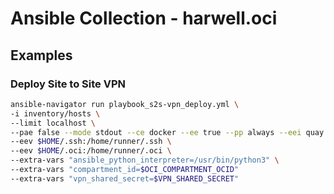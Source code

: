# Ansible Collection - harwell.oci

## Examples

### Deploy Site to Site VPN

```bash
ansible-navigator run playbook_s2s-vpn_deploy.yml \
-i inventory/hosts \
--limit localhost \
--pae false --mode stdout --ce docker --ee true --pp always --eei quay.io/scottharwell/cloud-ee:latest \
--eev $HOME/.ssh:/home/runner/.ssh \
--eev $HOME/.oci:/home/runner/.oci \
--extra-vars "ansible_python_interpreter=/usr/bin/python3" \
--extra-vars "compartment_id=$OCI_COMPARTMENT_OCID"
--extra-vars "vpn_shared_secret=$VPN_SHARED_SECRET"
```